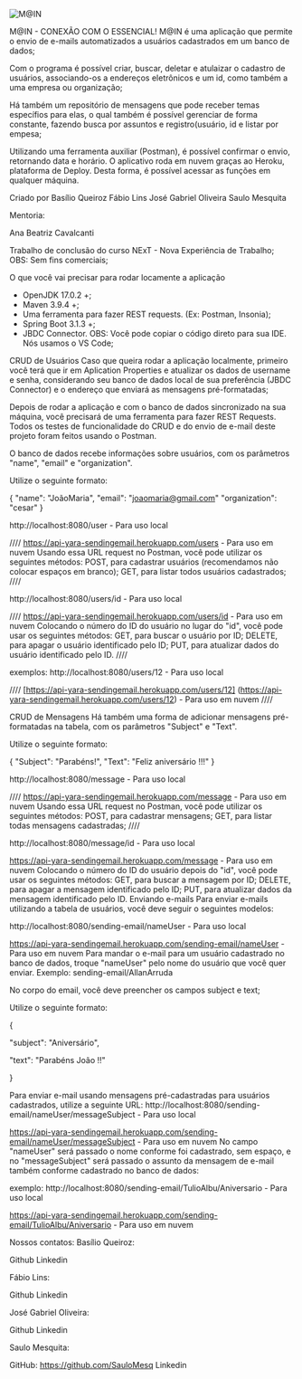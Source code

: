 
![M@IN](https://github.com/SauloMesq/Tentativa-Imagens/assets/136653514/0b380a0f-674a-40ed-97be-022c73c907fb)

M@IN - CONEXÃO COM O ESSENCIAL!
M@IN é uma aplicação que permite o envio de e-mails automatizados a usuários cadastrados em um banco de dados;


Com o programa é possível criar, buscar, deletar e atulaizar o cadastro de usuários, associando-os a endereços eletrônicos e um id, como também a uma empresa ou organização;

Há também um repositório de mensagens que pode receber temas específios para elas, o qual também é possível gerenciar de forma constante, fazendo busca por assuntos e registro(usuário, id e listar por empesa;

Utilizando uma ferramenta auxiliar (Postman), é possível confirmar o envio, retornando data e horário. O aplicativo roda em nuvem graças ao Heroku, plataforma de Deploy. Desta forma, é possível acessar as funções em qualquer máquina.

Criado por
Basílio Queiroz
Fábio Lins
José Gabriel Oliveira
Saulo Mesquita


Mentoria:

Ana Beatriz Cavalcanti

Trabalho de conclusão do curso NExT - Nova Experiência de Trabalho; 
OBS: Sem fins comerciais;

O que você vai precisar para rodar locamente a aplicação
- OpenJDK 17.0.2 +;
- Maven 3.9.4 +;
- Uma ferramenta para fazer REST requests. (Ex: Postman, Insonia);
- Spring Boot 3.1.3 +;
- JBDC Connector.
OBS: Você pode copiar o código direto para sua IDE. Nós usamos o VS Code;


CRUD de Usuários
Caso que queira rodar a aplicação localmente, primeiro você terá que ir em Aplication Properties e atualizar os dados de username e senha, considerando seu banco de dados local de sua preferência (JBDC Connector) e o endereço que enviará as mensagens pré-formatadas;

Depois de rodar a aplicação e com o banco de dados sincronizado na sua máquina, você precisará de uma ferramenta para fazer REST Requests. Todos os testes de funcionalidade do CRUD e do envio de e-mail deste projeto foram feitos usando o Postman.

O banco de dados recebe informações sobre usuários, com os parâmetros "name", "email" e "organization".

Utilize o seguinte formato:

{
"name": "JoãoMaria",
"email": "joaomaria@gmail.com"
"organization": "cesar"
}


http://localhost:8080/user - Para uso local

////
https://api-yara-sendingemail.herokuapp.com/users - Para uso em nuvem Usando essa URL request no Postman, você pode utilizar os seguintes métodos: POST, para cadastrar usuários (recomendamos não colocar espaços em branco); GET, para listar todos usuários cadastrados;
////

http://localhost:8080/users/id - Para uso local

////
https://api-yara-sendingemail.herokuapp.com/users/id - Para uso em nuvem Colocando o número do ID do usuário no lugar do "id", você pode usar os seguintes métodos: GET, para buscar o usuário por ID; DELETE, para apagar o usuário identificado pelo ID; PUT, para atualizar dados do usuário identificado pelo ID.
////

exemplos: http://localhost:8080/users/12 - Para uso local

////
[https://api-yara-sendingemail.herokuapp.com/users/12] (https://api-yara-sendingemail.herokuapp.com/users/12) - Para uso em nuvem
////


CRUD de Mensagens
Há também uma forma de adicionar mensagens pré-formatadas na tabela, com os parâmetros "Subject" e "Text".

Utilize o seguinte formato:

{
"Subject": "Parabéns!",
"Text": "Feliz aniversário !!!"
}

http://localhost:8080/message - Para uso local

////
https://api-yara-sendingemail.herokuapp.com/message - Para uso em nuvem Usando essa URL request no Postman, você pode utilizar os seguintes métodos: POST, para cadastrar mensagens; GET, para listar todas mensagens cadastradas;
////

http://localhost:8080/message/id - Para uso local

https://api-yara-sendingemail.herokuapp.com/message - Para uso em nuvem Colocando o número do ID do usuário depois do "id", você pode usar os seguintes métodos: GET, para buscar a mensagem por ID; DELETE, para apagar a mensagem identificado pelo ID; PUT, para atualizar dados da mensagem identificado pelo ID.
Enviando e-mails
Para enviar e-mails utilizando a tabela de usuários, você deve seguir o seguintes modelos:

http://localhost:8080/sending-email/nameUser - Para uso local

https://api-yara-sendingemail.herokuapp.com/sending-email/nameUser - Para uso em nuvem Para mandar o e-mail para um usuário cadastrado no banco de dados, troque "nameUser" pelo nome do usuário que você quer enviar.
Exemplo: sending-email/AllanArruda

No corpo do email, você deve preencher os campos subject e text;

Utilize o seguinte formato:

{

"subject": "Aniversário",

"text": "Parabéns João !!"

}

Para enviar e-mail usando mensagens pré-cadastradas para usuários cadastrados, utilize a seguinte URL: http://localhost:8080/sending-email/nameUser/messageSubject - Para uso local

https://api-yara-sendingemail.herokuapp.com/sending-email/nameUser/messageSubject - Para uso em nuvem
No campo "nameUser" será passado o nome conforme foi cadastrado, sem espaço, e no "messageSubject" será passado o assunto da mensagem de e-mail também conforme cadastrado no banco de dados:

exemplo: http://localhost:8080/sending-email/TulioAlbu/Aniversario - Para uso local

https://api-yara-sendingemail.herokuapp.com/sending-email/TulioAlbu/Aniversario - Para uso em nuvem


Nossos contatos:
Basílio Queiroz:

Github
Linkedin

Fábio Lins:

Github
Linkedin

José Gabriel Oliveira:

Github
Linkedin

Saulo Mesquita:

GitHub: https://github.com/SauloMesq
Linkedin
